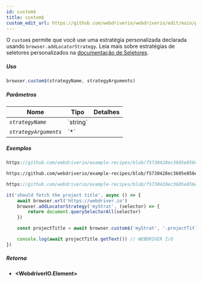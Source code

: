 ```yaml
---
id: custom$
title: custom$
custom_edit_url: https://github.com/webdriverio/webdriverio/edit/main/packages/webdriverio/src/commands/browser/custom$.ts
---
```


O `custom$` permite que você use uma estratégia personalizada declarada usando `browser.addLocatorStrategy`.
Leia mais sobre estratégias de seletores personalizados na [documentação de Seletores](../../selectors#custom-selector-strategies).

##### Uso

```js
browser.custom$(strategyName, strategyArguments)
```

##### Parâmetros

<table>
  <thead>
    <tr>
      <th>Nome</th><th>Tipo</th><th>Detalhes</th>
    </tr>
  </thead>
  <tbody>
    <tr>
      <td><code><var>strategyName</var></code></td>
      <td>`string`</td>
      <td></td>
    </tr>
    <tr>
      <td><code><var>strategyArguments</var></code></td>
      <td>`*`</td>
      <td></td>
    </tr>
  </tbody>
</table>

##### Exemplos

```js reference title="customStrategy.js" useHTTPS
https://github.com/webdriverio/example-recipes/blob/f5730428ec3605e856e90bf58be17c9c9da891de/queryElements/customStrategy.js#L2-L11
```

```html reference title="example.html" useHTTPS
https://github.com/webdriverio/example-recipes/blob/f5730428ec3605e856e90bf58be17c9c9da891de/queryElements/example.html#L8-L12
```

```js reference title="customStrategy.js" useHTTPS
https://github.com/webdriverio/example-recipes/blob/f5730428ec3605e856e90bf58be17c9c9da891de/queryElements/customStrategy.js#L16-L19
```

```js title="example.js"
it('should fetch the project title', async () => {
    await browser.url('https://webdriver.io')
    browser.addLocatorStrategy('myStrat', (selector) => {
        return document.querySelectorAll(selector)
    })

    const projectTitle = await browser.custom$('myStrat', '.projectTitle')

    console.log(await projectTitle.getText()) // WEBDRIVER I/O
})
```

##### Retorna

- **&lt;WebdriverIO.Element&gt;**